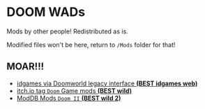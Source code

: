 # DOOM WADs

Mods by other people! Redistributed as is.

Modified files won't be here, return to `/Mods` folder for that!

## MOAR!!!

- [idgames via Doomworld legacy interface **(BEST idgames web)**](https://www.doomworld.com/idgames)
- [itch.io tag `Doom` Game mods **(BEST wild)**](https://itch.io/game-mods/new-and-popular/tag-doom)
- [ModDB Mods `Doom II` **(BEST wild 2)**](https://www.moddb.com/mods?filter=t&kw=&released=&genre=&theme=&players=&timeframe=&game=172&rtx=)